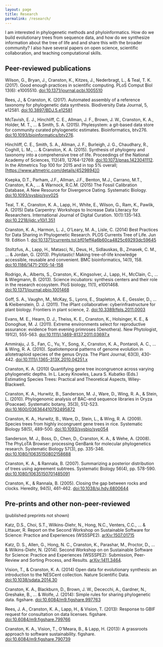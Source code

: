 ```yaml
---
layout: page
title: Research
permalink: /research/
---
```


I am interested in phylogenetic methods and phyloinformatics. How do we build evolutionary trees from sequence data, and how do we synthesize information about the tree of life and and share this with the broader community? I also have several papers on open science, scientific collaboration, and teaching computational skills.  

## Peer-reviewed publications

Wilson, G., Bryan, J., Cranston, K., Kitzes, J., Nederbragt, L., \& Teal, T. K. (2017). Good enough practices in scientific computing. PLoS Comput Biol 13(6): e1005510. [doi:10.1371/journal.pcbi.1005510](https://doi.org/10.1371/journal.pcbi.1005510)

Rees, J., & Cranston, K. (2017). Automated assembly of a reference taxonomy for phylogenetic data synthesis. Biodiversity Data Journal, 5, e12581. [doi:10.3897/BDJ.5.e12581](https://doi.org/10.3897/BDJ.5.e12581)

McTavish, E. J., Hinchliff, C. E., Allman, J. F., Brown, J. W., Cranston, K. A., Holder, M. T., ... & Smith, S. A. (2015). Phylesystem: a git-based data store for community curated phylogenetic estimates. Bioinformatics, btv276. [doi:10.1093/bioinformatics/btv276](http://dx.doi.org/10.1093/bioinformatics/btv276).

Hinchliff, C. E., Smith, S. A., Allman, J. F., Burleigh, J. G., Chaudhary, R., Coghill, L. M., ... & Cranston, K. A. (2015). Synthesis of phylogeny and taxonomy into a comprehensive tree of life. Proceedings of the National Academy of Sciences, 112(41), 12764-12769. [doi:10.1073/pnas.1423041112](http://dx.doi.org/10.1073/pnas.1423041112). In the Altmetrics Top 100 for 2015 and in top 5% overall;  [https://www.altmetric.com/details/4529894]()

Ksepka, D.T., Parham, J.F., Allman, J.F., Benton, M.J., Carrano, M.T., Cranston, K.A., ... & Warnock, R.C.M. (2015) The Fossil Calibration Database, A New Resource for Divergence Dating. Systematic Biology. [doi:10.1093/sysbio/syv025](http://dx.doi.org/10.1093/sysbio/syv025)

Teal, T. K., Cranston, K. A., Lapp, H., White, E., Wilson, G., Ram, K., Pawlik, A. (2015) Data Carpentry: Workshops to Increase Data Literacy for Researchers. International Journal of Digital Curation. 10(1):135-143. [doi:10.2218/ijdc.v10i1.351](http://dx.doi.org/10.2218/ijdc.v10i1.351)

Cranston, K. A., Harmon, L. J., O'Leary, M. A., Lisle, C. (2014) Best Practices for Data Sharing in Phylogenetic Research. PLOS Currents Tree of Life. Jun 19. Edition 1. [doi:10.1371/currents.tol.bf01eff4a6b60ca4825c69293dc59645](http://dx.doi.org/10.1371/currents.tol.bf01eff4a6b60ca4825c69293dc59645)

Stoltzfus, A., Lapp, H., Matasci, N., Deus, H., Sidlauskas, B., Zmasek, C. M., ... & Jordan, G. (2013). Phylotastic! Making tree-of-life knowledge accessible, reusable and convenient. BMC bioinformatics, 14(1), 158. [doi:10.1186/1471-2105-14-158](http://dx.doi.org/10.1186/1471-2105-14-158)

Rodrigo, A., Alberts, S., Cranston, K., Kingsolver, J., Lapp, H., McClain, C., ... & Wiegmann, B. (2013). Science incubators: synthesis centers and their role in the research ecosystem. PloS biology, 11(1), e1001468. [doi:10.1371/journal.pbio.1001468](http://dx.doi.org/10.1371/journal.pbio.1001468)

Goff, S. A., Vaughn, M., McKay, S., Lyons, E., Stapleton, A. E., Gessler, D., ... & Kleibenstein, D. J. (2011). The iPlant collaborative: cyberinfrastructure for plant biology. Frontiers in plant science, 2. [doi:10.3389/fpls.2011.0003](http://dx.doi.org/10.3389/fpls.2011.0003)

Evans, M. E., Hearn, D. J., Theiss, K. E., Cranston, K., Holsinger, K. E., & Donoghue, M. J. (2011). Extreme environments select for reproductive assurance: evidence from evening primroses (Oenothera). New Phytologist, 191(2), 555-563. [doi:10.1111/j.1469-8137.2011.03697.x](http://dx.doi.org/10.1111/j.1469-8137.2011.03697.x)

Ammiraju, J. S., Fan, C., Yu, Y., Song, X., Cranston, K. A., Pontaroli, A. C., ... & Wing, R. A. (2010). Spatiotemporal patterns of genome evolution in allotetraploid species of the genus Oryza. The Plant Journal, 63(3), 430-442. [doi:10.1111/j.1365-313X.2010.04251.x](http://dx.doi.org/10.1111/j.1365-313X.2010.04251.x)

Cranston, K. A. (2010) Quantifying gene tree incongruence across varying phylogenetic depths. In L. Lacey Knowles, Laura S. Kubatko (Eds.) Estimating Species Trees: Practical and Theoretical Aspects, Wiley-Blackwell.

Cranston, K. A., Hurwitz, B., Sanderson, M. J., Ware, D., Wing, R. A., & Stein, L. (2010). Phylogenomic analysis of BAC-end sequence libraries in Oryza (Poaceae). Systematic botany, 35(3), 512-523. [doi:10.1600/036364410792495872](http://dx.doi.org/10.1600/036364410792495872)

Cranston, K. A., Hurwitz, B., Ware, D., Stein, L., & Wing, R. A. (2009). Species trees from highly incongruent gene trees in rice.  Systematic Biology 58(5), 489-500. [doi:10.1093/sysbio/syp054](http://dx.doi.org/10.1093/sysbio/syp054)

Sanderson, M. J., Boss, D., Chen, D., Cranston, K. A., & Wehe, A. (2008). The PhyLoTA Browser: processing GenBank for molecular phylogenetics research. Systematic Biology 57(3), pp. 335-346. [doi:10.1080/10635150802158688](http://dx.doi.org/10.1080/10635150802158688)

Cranston, K. A., & Rannala, B. (2007). Summarizing a posterior distribution of trees using agreement subtrees. Systematic Biology 56(4), pp. 578-590.
[doi:10.1080/10635150701485091](http://dx.doi.org/10.1080/10635150701485091)

Cranston, K., & Rannala, B. (2005). Closing the gap between rocks and clocks. Heredity, 94(5), 461-462. [doi:10.1038/sj.hdy.6800644](http://dx.doi.org/10.1038/sj.hdy.6800644)

## Pre-prints and other non-peer-reviewed

(published preprints not shown)

Katz, D.S., Choi, S.T., Wilkins-Diehr, N., Hong, N.C., Venters, C.C., ... & Littauer, R. Report on the Second Workshop on Sustainable Software for Science: Practice and Experiences (WSSSPE2). [arXiv:1507.01715](http://arxiv.org/abs/1507.01715)

Katz, D. S., Allen, G., Hong, N. C., Cranston, K., Parashar, M., Proctor, D., ... & Wilkins-Diehr, N. (2014). Second Workshop on on Sustainable Software for Science: Practice and Experiences (WSSSPE2): Submission, Peer-Review and Sorting Process, and Results.  [arXiv:1411.3464](http://arxiv.org/abs/1411.3464).

Vision, T., & Cranston, K. A. (2014) Open data for evolutionary synthesis: an introduction to the NESCent collection. Nature Scientific Data. [doi:10.1038/sdata.2014.30](http://dx.doi.org/10.1038/sdata.2014.30)

Cranston, K. A., Blackburn, D., Brown, J. W., Dececchi, A., Gardner, N., Greshake, B., ... & Wolfe, J. (2014): Simple rules for sharing phylogenetic data. figshare. [doi:10.6084/m9.figshare.997763](http://dx.doi.org/10.6084/m9.figshare.997763)

Rees, J. A., Cranston, K. A., Lapp, H., & Vision, T. (2013): Response to GBIF request for consultation on data licenses. figshare. [doi:10.6084/m9.figshare.799766](http://dx.doi.org/10.6084/m9.figshare.799766)

Cranston, K. A., Vision, T., O'Meara, B., & Lapp, H. (2013): A grassroots approach to software sustainability. figshare. [doi:10.6084/m9.figshare.790739](http://dx.doi.org/10.6084/m9.figshare.790739)
